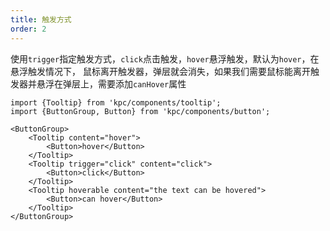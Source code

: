 ```yaml
---
title: 触发方式
order: 2
---
```


使用`trigger`指定触发方式，`click`点击触发，`hover`悬浮触发，默认为`hover`，在悬浮触发情况下，
鼠标离开触发器，弹层就会消失，如果我们需要鼠标能离开触发器并悬浮在弹层上，需要添加`canHover`属性

```vdt
import {Tooltip} from 'kpc/components/tooltip';
import {ButtonGroup, Button} from 'kpc/components/button';

<ButtonGroup>
    <Tooltip content="hover">
        <Button>hover</Button>
    </Tooltip>
    <Tooltip trigger="click" content="click">
        <Button>click</Button>
    </Tooltip>
    <Tooltip hoverable content="the text can be hovered">
        <Button>can hover</Button>
    </Tooltip>
</ButtonGroup>
```
